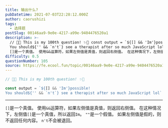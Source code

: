 ```yaml
---
title: 输出什么?
pubDatetime: 2021-07-03T22:28:12.000Z
author: caorushizi
tags:
  - 选择题
postSlug: 00146aa9-9e0e-4217-a99e-9404476520a1
description: >-
  // 🎉✨ This is my 100th question! ✨🎉 const output = `${[] && 'Im'}possible!
  You should${'' && `n't`} see a therapist after so much JavaScript lol`
  []是一个真值。 使用&&运算符，如果左侧值是真值，则返回右侧值。 在这种情况下，左侧值[]是一个真值，
difficulty: 0.5
questionNumber: 105
source: https://fe.ecool.fun/topic/00146aa9-9e0e-4217-a99e-9404476520a1
---
```


```javascript
// 🎉✨ This is my 100th question! ✨🎉

const output = `${[] && 'Im'}possible!
You should${'' && `n't`} see a therapist after so much JavaScript lol`
```

---

`[]`是一个真值。 使用`&&`运算符，如果左侧值是真值，则返回右侧值。 在这种情况下，左侧值`[]`是一个真值，所以返回`Im`。
`""`是一个假值。 如果左侧值是假的，则不返回任何内容。 `n't`不会被退回。
